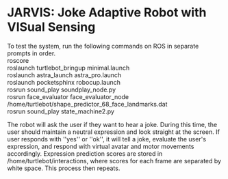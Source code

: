 # JARVIS: Joke Adaptive Robot with VISual Sensing
To test the system, run the following commands on ROS in separate prompts in order.  
	roscore  
	roslaunch turtlebot_bringup minimal.launch  
	roslaunch astra_launch astra_pro.launch  
	roslaunch pocketsphinx robocup.launch  
	rosrun sound_play soundplay_node.py  
	rosrun face_evaluator face_evaluator_node /home/turtlebot/shape_predictor_68_face_landmarks.dat  
	rosrun sound_play state_machine2.py  

The robot will ask the user if they want to hear a joke. During this time, the user should maintain a neutral expression and look straight at the screen. If user responds with ''yes'' or ''ok'', it will tell a joke, evaluate the user's expression, and respond with virtual avatar and motor movements accordingly. Expression prediction scores are stored in /home/turtlebot/interactions, where scores for each frame are separated by white space. This process then repeats.

